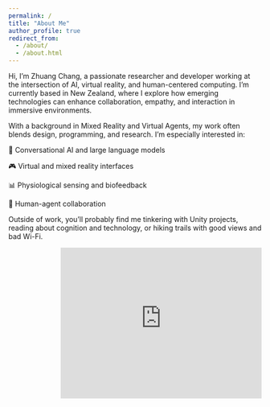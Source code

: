 ```yaml
---
permalink: /
title: "About Me"
author_profile: true
redirect_from: 
  - /about/
  - /about.html
---
```

Hi, I’m Zhuang Chang, a passionate researcher and developer working at the intersection of AI, virtual reality, and human-centered computing. I’m currently based in New Zealand, where I explore how emerging technologies can enhance collaboration, empathy, and interaction in immersive environments.

With a background in Mixed Reality and Virtual Agents, my work often blends design, programming, and research. I’m especially interested in:

🧠 Conversational AI and large language models

🎮 Virtual and mixed reality interfaces

📊 Physiological sensing and biofeedback

🤝 Human-agent collaboration

Outside of work, you’ll probably find me tinkering with Unity projects, reading about cognition and technology, or hiking trails with good views and bad Wi-Fi.

<!-- Google Maps Embed -->
<div style="width: 400px; height: 300px; float: right; margin-left: 20px;">
  <iframe src="https://www.google.com/maps/embed?pb=!1m18!1m12!1m3!1d6384.867088779004!2d174.76169128233357!3d-36.85604020829573!2m3!1f0!2f0!3f0!3m2!1i1024!2i768!4f13.1!3m3!1m2!1s0x6d0d47e6971eaff7%3A0xf00ef62249bc9d0!2s70%20Symonds%20Street%2C%20Grafton%2C%20Auckland%201010%2C%20New%20Zealand!5e0!3m2!1sen!2sus!4v1744718237658!5m2!1sen!2sus" 
    width="100%" 
    height="100%" 
    style="border:0;" 
    allowfullscreen="" 
    loading="lazy" 
    referrerpolicy="no-referrer-when-downgrade">
  </iframe>
</div>